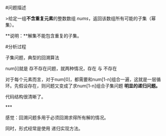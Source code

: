 \#问题描述

&gt;给定一组**不含重复元素**的整数数组 _nums_，返回该数组所有可能的子集（幂集）。

**说明：**解集不能包含重复的子集。

\#分析过程

子集问题，典型的回溯算法

num\[i\]就是 存不存在问题，就两种情况，存在 与 不存在

对于每个元素而言，对于num\[0\]，都需要和num\[1-n\]组合一遍，这就是一层循环。先假设存在，则问题又变成了求num\[1-n\]组合子集问题 **明显的递归问题。**

代码结构很清晰了。

\*\*\*

感觉：回溯问题多用于必须回溯求得所有解的情况。

同时，形式经常是使用 递归实现方法。

